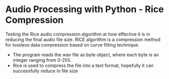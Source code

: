 # Audio Processing with Python - Rice Compression
Testing the Rice audio compression algorithm at how effective it is in reducing the final audio file size. 
RICE algorithm is a compression method for lossless data compression based on curve fitting technique.
- The program reads the wav file as byte object, where each byte is an integer ranging from 0-255.
- Rice is used to compress the file into a text format, hopefully it can successfully reduce in file size
